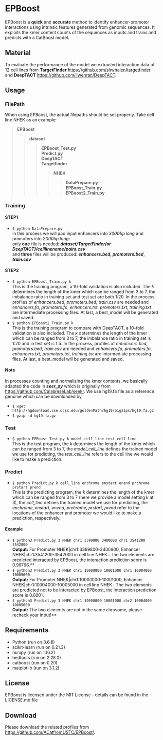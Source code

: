 # EPBoost
  EPBoost is a **quick** and **accurate** method to identify enhancer-promoter interactions using intrinsic features generated from genomic sequences. It exploits the kmer content counts of the sequences as inputs and trains and predicts with a CatBoost model.
  
## **Material**
 To evaluate the performance of the model we extracted interaction data of 12 cell lines from **TargetFinder** https://github.com/shwhalen/targetfinder and **DeepTACT** https://github.com/liwenran/DeepTACT. 
## **Usage** 

### **FilePath**
  When using EPBoost, the actual filepaths should be set properly. Take cell line NHEK as an example:<br>
  > **EPBoost**
  >> **dataset**  
  >>> **EPBoost_Test.py** <br>
  >>> **Predict.py** <br>
  >>> **DeepTACT** <br>
  >>> **Targetfinder** <br>
  >>>> **NHEK**
  >>>>> **DataPrepare.py** <br>
  >>>>> **EPBoost_Train.py** <br>
  >>>>> **EPBoost2_Train.py** <br>  
      
  
### **Training**
#### **STEP1** <br>
* `$ python DataPrepare.py`<br>
   In this process we will pad input enhancers into *3000bp long* and promoters into *2000bp long*:<br>
   only **one** file is needed: ***dataset/TargetFinder(or DeepTACT)/celllinename/pairs.csv***<br>
   and **three** files will be produced: ***enhancers.bed***,   ***promoters.bed***,   ***train.csv***<br>
#### **STEP2** <br>
* `$ python EPBoost_Train.py k`<br>
   This is the training program, a 10-fold validation is also included. The _k_ determines the length of the kmer which can be ranged from 3 to 7, the imbalance ratio in training set and test set are both 1:20. In the process, profiles of _enhancers.bed_, _promoters.bed_, _train.csv_ are needed and _enhancers.fa_, _promoters.fa_, _enhancers.txt_, _promoters.txt_, _training.txt_ are intermediate processing files. At last, a best_model will be generated and saved.
* `$ python EPBoost2_Train.py k`<br>
   This is the training program to compare with DeepTACT, a 10-fold validation is also included. The _k_ determines the length of the kmer which can be ranged from 3 to 7, the imbalance ratio in training set is 1:20 and in test set is 1:5. In the process, profiles of _enhancers.bed_, _promoters.bed_, _train.csv_ are needed and _enhancers.fa_, _promoters.fa_, _enhancers.txt_, _promoters.txt_, _training.txt_ are intermediate processing files. At last, a best_model will be generated and saved.
#### **Note** <br>
   In  processes counting and normalizing the kmer contents, we basically adapted the code in ***seer_py*** which is originally from https://github.com/CalabreseLab/seekr.
   We use hg19.fa file as a reference genome which can be downloaded by <br>
* `$ wget http://hgdownload.cse.ucsc.edu/goldenPath/hg19/bigZips/hg19.fa.gz`<br>
 *  `$ gzip -d hg19.fa.gz`<br>

### **Test**
* `$ python EPBoost_Test.py k model_cell_line test_cell_line`<br>
   This is the test program, the _k_ determines the length of the kmer which can be ranged from 3 to 7, the _model_cell_line_ defines the trained model we use for predicting, the _test_cell_line_ refers to the cell line we would like to make a prediction.

### **Predict**
* `$ python Predict.py k cell_line enchrome enstart enend prchrome prstart prend`<br>
   This is the predicting program, the _k_ determines the length of the kmer which can be ranged from 3 to 7 (here we provide a model setting k at 3), the _cell_line_ defines the trained model we use for predicting, the _enchrome_, _enstart_, _enend_, _prchrome_, _prstart_, _prend_ refer to the locations of the enhancer and promoter we would like to make a prediction, respectively.
#### **Example**
* `$ python3 Predict.py 3 NHEK chr1 3399800 3400600 chr1 3541200 3542000` <br>
**Output:** For Promoter NHEK|chr1:3399800-3400600, Enhancer NHEK|chr1:3541200-3542000 in cell line NHEK :
The two elements are predicted interacted by EPBoost, the interaction prediction score is 0.99766.**
* `$ python3 Predict.py 3 NHEK chr1 10000000 10001000 chr1 10004000 10005000` <br>
**Output:** For Promoter NHEK|chr1:10000000-10001000, Enhancer NHEK|chr1:10004000-10005000 in cell line NHEK :
The two elements are predicted not to be interacted by EPBoost, the interaction prediction score is 0.0001.
* `$ python3 Predict.py 3 NHEK chr1 10000000 10001000 chr2 10004000 10005000` <br>
**Output:** The two elements are not in the same chrosome, please recheck your input!**

## **Requirements**
* Python (run on 3.6.8)
* scikit-learn (run on 0.21.3)
* numpy (run on 1.16.2)
* bedtools (run on 2.28.0)
* catboost (run on 0.20)
* matplotlib (run on 3.1.2)

## **License**
  EPBoost is licensed under the MIT License - details can be found in the LICENSE.md file
## **Download**
  Please download the related profiles from https://github.com/ACatfromUSTC/EPBoost/. 
